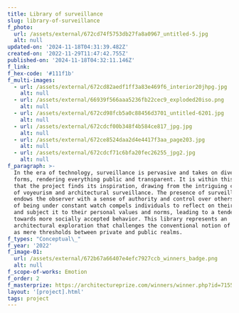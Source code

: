 ```yaml
---
title: Library of surveillance
slug: library-of-surveillance
f_photo:
  url: /assets/external/672cd74f5753db27fa8a0967_untitled-5.jpg
  alt: null
updated-on: '2024-11-18T04:31:39.482Z'
created-on: '2022-11-29T11:47:42.755Z'
published-on: '2024-11-18T04:32:11.146Z'
f_link: 
f_hex-code: '#111f1b'
f_multi-images:
  - url: /assets/external/672cd82aedf1ff3a83e469f6_interior20jhpg.jpg
    alt: null
  - url: /assets/external/66939f566aaa5236fb22cec9_exploded20iso.png
    alt: null
  - url: /assets/external/672cd98fcb5a0c88456d3701_untitled-6201.jpg
    alt: null
  - url: /assets/external/672cdcf00b348f4b584ce817_jpg.jpg
    alt: null
  - url: /assets/external/672ce8524daa2d4e4417f3aa_page203.jpg
    alt: null
  - url: /assets/external/672cdcf71c6bfa20fec26255_jpg2.jpg
    alt: null
f_paragraph: >-
  In the era of technology, surveillance is pervasive and takes on diverse
  forms, rendering everything public and transparent. It is within this context
  that the project finds its inspiration, drawing from the intriguing concepts
  of voyeurism and architectural surveillance. The presence of surveillance
  endows the observer with a sense of authority and control over others. The act
  of being under constant watch compels individuals to reflect on their behavior
  and subject it to their personal values and norms, leading to a tendency
  towards more socially accepted behavior. This library represents an
  architectural exploration that challenges the conventional notion of windows
  as mere thresholds between private and public realms. 
f_types: "Conceptual\_"
f_year: '2022'
f_image-01:
  url: /assets/external/672b67a66407e4efc7927ccb_winners_badge.png
  alt: null
f_scope-of-works: Emotion
f_order: 2
f_masterprize: https://architectureprize.com/winners/winner.php?id=7155
layout: '[project].html'
tags: project
---
```




